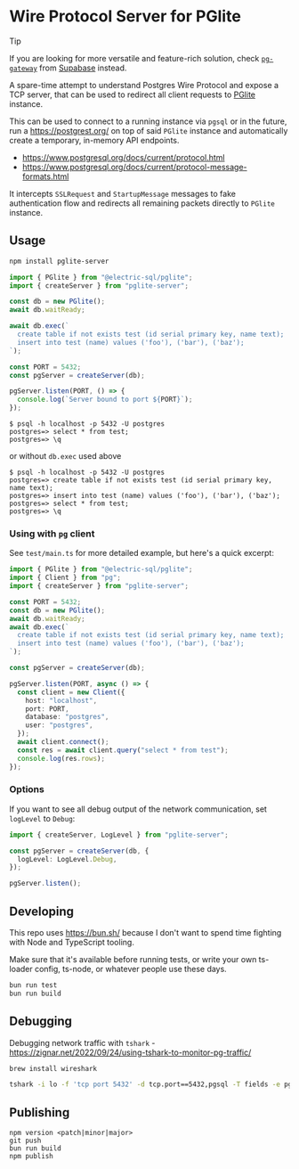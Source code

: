 # Wire Protocol Server for PGlite

> [!TIP]
> If you are looking for more versatile and feature-rich solution, check [`pg-gateway`](https://github.com/supabase-community/pg-gateway) from [Supabase](https://supabase.com/) instead.

A spare-time attempt to understand Postgres Wire Protocol and expose a TCP server,
that can be used to redirect all client requests to [PGlite](https://github.com/electric-sql/pglite) instance.

This can be used to connect to a running instance via `pgsql` or in the future,
run a https://postgrest.org/ on top of said `PGlite` instance and automatically create a temporary, in-memory API endpoints.

- https://www.postgresql.org/docs/current/protocol.html
- https://www.postgresql.org/docs/current/protocol-message-formats.html

It intercepts `SSLRequest` and `StartupMessage` messages to fake authentication flow and redirects all remaining packets directly to `PGlite` instance.

## Usage

```sh
npm install pglite-server
```

```ts
import { PGlite } from "@electric-sql/pglite";
import { createServer } from "pglite-server";

const db = new PGlite();
await db.waitReady;

await db.exec(`
  create table if not exists test (id serial primary key, name text);
  insert into test (name) values ('foo'), ('bar'), ('baz');
`);

const PORT = 5432;
const pgServer = createServer(db);

pgServer.listen(PORT, () => {
  console.log(`Server bound to port ${PORT}`);
});
```

```
$ psql -h localhost -p 5432 -U postgres
postgres=> select * from test;
postgres=> \q
```

or without `db.exec` used above

```
$ psql -h localhost -p 5432 -U postgres
postgres=> create table if not exists test (id serial primary key, name text);
postgres=> insert into test (name) values ('foo'), ('bar'), ('baz');
postgres=> select * from test;
postgres=> \q
```

### Using with `pg` client

See `test/main.ts` for more detailed example, but here's a quick excerpt:

```ts
import { PGlite } from "@electric-sql/pglite";
import { Client } from "pg";
import { createServer } from "pglite-server";

const PORT = 5432;
const db = new PGlite();
await db.waitReady;
await db.exec(`
  create table if not exists test (id serial primary key, name text);
  insert into test (name) values ('foo'), ('bar'), ('baz');
`);

const pgServer = createServer(db);

pgServer.listen(PORT, async () => {
  const client = new Client({
    host: "localhost",
    port: PORT,
    database: "postgres",
    user: "postgres",
  });
  await client.connect();
  const res = await client.query("select * from test");
  console.log(res.rows);
});
```

### Options

If you want to see all debug output of the network communication, set `logLevel` to `Debug`:

```ts
import { createServer, LogLevel } from "pglite-server";

const pgServer = createServer(db, {
  logLevel: LogLevel.Debug,
});

pgServer.listen();
```

## Developing

This repo uses https://bun.sh/ because I don't want to spend time fighting with Node and TypeScript tooling.

Make sure that it's available before running tests, or write your own ts-loader config, ts-node, or whatever people use these days.

```sh
bun run test
bun run build
```

## Debugging

Debugging network traffic with `tshark` - https://zignar.net/2022/09/24/using-tshark-to-monitor-pg-traffic/

```sh
brew install wireshark
```

```sh
tshark -i lo -f 'tcp port 5432' -d tcp.port==5432,pgsql -T fields -e pgsql.length -e pgsql.type -e pgsql.query
```

## Publishing

```
npm version <patch|minor|major>
git push
bun run build
npm publish
```
